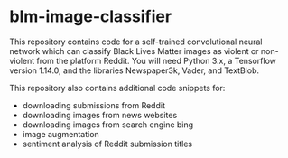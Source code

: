 # blm-image-classifier

This repository contains code for a self-trained convolutional neural network which can classify Black Lives Matter images as violent or non-violent from the platform Reddit.
You will need Python 3.x, a Tensorflow version 1.14.0, and the libraries Newspaper3k, Vader, and TextBlob.

This repository also contains additional code snippets for:

* downloading submissions from Reddit
* downloading images from news websites
* downloading images from search engine bing
* image augmentation
* sentiment analysis of Reddit submission titles



